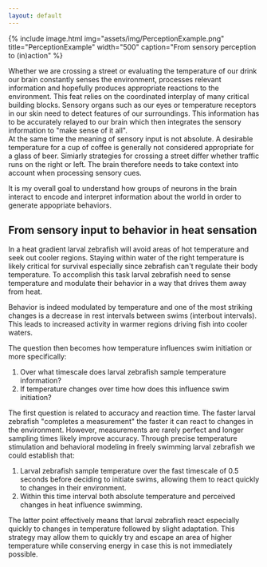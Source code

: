 ```yaml
---
layout: default
---
```

{% include image.html
    img="assets/img/PerceptionExample.png"
    title="PerceptionExample"
    width="500"
    caption="From sensory perception to (in)action" %}

Whether we are crossing a street or evaluating the temperature of our drink our brain
constantly senses the environment, processes relevant information and hopefully produces
appropriate reactions to the environment. This feat relies on the coordinated interplay of many critical building blocks. Sensory 
organs such as our eyes or temperature receptors in our skin need to detect features of
our surroundings. This information has to be accurately relayed to our brain which then
integrates the sensory information to "make sense of it all".  
At the same time the meaning of sensory input is not absolute. A desirable temperature
for a cup of coffee is generally not considered appropriate for a glass of beer. Simiarly
strategies for crossing a street differ whether traffic runs on the right or left. The brain
therefore needs to take context into account when processing sensory cues.

It is my overall goal to understand how groups of neurons in the brain interact to encode
and interpret information about the world in order to generate appopriate behaviors.

## From sensory input to behavior in heat sensation
In a heat gradient larval zebrafish will avoid areas of hot temperature and seek out cooler
regions. Staying within water of the right temperature is likely critical for survival
especially since zebrafish can't regulate their body temperature. To accomplish this task
larval zebrafish need to sense temperature and modulate their behavior in a way that drives
them away from heat.

Behavior is indeed modulated by temperature and one of the most striking
changes is a decrease in rest intervals between swims (interbout intervals). This leads to
increased activity in warmer regions driving fish into cooler waters.

The question then becomes how temperature influences swim initiation or more specifically:

1. Over what timescale does larval zebrafish sample temperature information?
2. If temperature changes over time how does this influence swim initiation?

The first question is related to accuracy and reaction time. The faster larval zebrafish
"completes a measurement" the faster it can react to changes in the environment. However,
measurements are rarely perfect and longer sampling times likely improve accuracy. Through
precise temperature stimulation and behavioral modeling in freely swimming larval zebrafish
we could establish that:

1. Larval zebrafish sample temperature over the fast timescale of 0.5 seconds before deciding
to initiate swims, allowing them to react quickly to changes in their environment.
2. Within this time interval both absolute temperature and perceived changes in heat
influence swimming.

The latter point effectively means that larval zebrafish react especially quickly to changes
in temperature followed by slight adaptation. This strategy may allow them to quickly try
and escape an area of higher temperature while conserving energy in case this is not
immediately possible.
